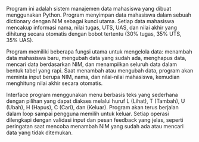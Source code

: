 Program ini adalah sistem manajemen data mahasiswa yang dibuat menggunakan Python. Program menyimpan data mahasiswa dalam sebuah dictionary dengan NIM sebagai kunci utama.
Setiap data mahasiswa mencakup informasi nama, nilai tugas, UTS, UAS, dan nilai akhir yang dihitung secara otomatis dengan bobot tertentu (30% tugas, 35% UTS, 35% UAS).

Program memiliki beberapa fungsi utama untuk mengelola data: menambah data mahasiswa baru, mengubah data yang sudah ada, menghapus data, mencari data berdasarkan NIM, dan
menampilkan seluruh data dalam bentuk tabel yang rapi. Saat menambah atau mengubah data, program akan meminta input berupa NIM, nama, dan nilai-nilai mahasiswa, kemudian
menghitung nilai akhir secara otomatis.

Interface program menggunakan menu berbasis teks yang sederhana dengan pilihan yang dapat diakses melalui huruf L (Lihat), T (Tambah), U (Ubah), H (Hapus), C (Cari), dan 
(Keluar). Program akan terus berjalan dalam loop sampai pengguna memilih untuk keluar. Setiap operasi dilengkapi dengan validasi input dan pesan feedback yang jelas, seperti
peringatan saat mencoba menambah NIM yang sudah ada atau mencari data yang tidak ditemukan.

